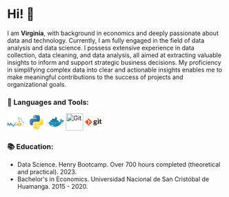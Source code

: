 # Hi! 👋
I am **Virginia**, with background in economics and deeply passionate about data and technology. Currently, I am fully engaged in the field of data analysis and data science. I possess extensive experience in data collection, data cleaning, and data analysis, all aimed at extracting valuable insights to inform and support strategic business decisions. My proficiency in simplifying complex data into clear and actionable insights enables me to make meaningful contributions to the success of projects and organizational goals.

<div align="left">
    <h3>🔨 Languages and Tools:</h3>
    <div>
        <img src="https://github.com/devicons/devicon/blob/master/icons/mysql/mysql-original-wordmark.svg" title="MySQL"  alt="MySQL" width="40" height="40"/>&nbsp;
        <img src="https://github.com/devicons/devicon/blob/master/icons/python/python-original.svg" title="Git" **alt="Git" width="40" height="40"/>
        <img src="https://github.com/devicons/devicon/blob/master/icons/docker/docker-original.svg" title="Git" **alt="Git" width="40" height="40"/>
        <img src="https://upload.wikimedia.org/wikipedia/commons/c/cf/New_Power_BI_Logo.svg" title="Git" **alt="Git" width="40" height="40"/>
        <img src="https://github.com/devicons/devicon/blob/master/icons/git/git-original-wordmark.svg" title="Git" **alt="Git" width="40" height="40"/>
      </div>
</div>

<div align="left">
    <h3>📚 Education:</h3>
    <ul>
        <li>Data Science. Henry Bootcamp. Over 700 hours completed (theoretical and practical). 2023.</li>
        <li>Bachelor's in Economics. Universidad Nacional de San Cristóbal de Huamanga. 2015 - 2020.</li>
    </ul>
</div>

